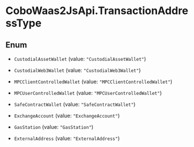 # CoboWaas2JsApi.TransactionAddressType

## Enum


* `CustodialAssetWallet` (value: `"CustodialAssetWallet"`)

* `CustodialWeb3Wallet` (value: `"CustodialWeb3Wallet"`)

* `MPCClientControlledWallet` (value: `"MPCClientControlledWallet"`)

* `MPCUserControlledWallet` (value: `"MPCUserControlledWallet"`)

* `SafeContractWallet` (value: `"SafeContractWallet"`)

* `ExchangeAccount` (value: `"ExchangeAccount"`)

* `GasStation` (value: `"GasStation"`)

* `ExternalAddress` (value: `"ExternalAddress"`)


